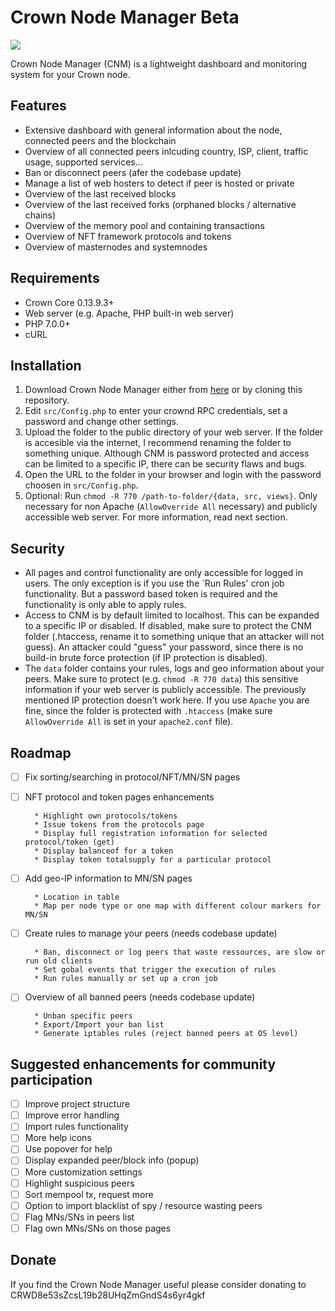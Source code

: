 # Crown Node Manager Beta

![](https://i.imgur.com/x4FZMVC.png)

Crown Node Manager (CNM) is a lightweight dashboard and monitoring system for your Crown node.


## Features

* Extensive dashboard with general information about the node, connected peers and the blockchain
* Overview of all connected peers inlcuding country, ISP, client, traffic usage, supported services...
* Ban or disconnect peers (afer the codebase update)
* Manage a list of web hosters to detect if peer is hosted or private
* Overview of the last received blocks
* Overview of the last received forks (orphaned blocks / alternative chains)
* Overview of the memory pool and containing transactions
* Overview of NFT framework protocols and tokens
* Overview of masternodes and systemnodes

## Requirements

* Crown Core 0.13.9.3+
* Web server (e.g. Apache, PHP built-in web server)
* PHP 7.0.0+
* cURL

## Installation

1. Download Crown Node Manager either from [here](https://github.com/walkjivefly/crown-node-manager/releases) or by cloning this  repository.
2. Edit `src/Config.php` to enter your crownd RPC credentials, set a password and change other settings.
3. Upload the folder to the public directory of your web server. If the folder is accesible via the internet, I recommend renaming the folder to something unique. Although CNM is password protected and access can be limited to a specific IP, there can be security flaws and bugs.
4. Open the URL to the folder in your browser and login with the password choosen in `src/Config.php`.
5. Optional: Run `chmod -R 770 /path-to-folder/{data, src, views}`. Only necessary for non Apache (`AllowOverride All` necessary) and publicly accessible web server. For more information, read next section.

## Security

* All pages and control functionality are only accessible for logged in users. The only exception is if you use the `Run Rules' cron job functionality. But a password based token is required
and the functionality is only able to apply rules. 
* Access to CNM is by default limited to localhost. This can be expanded to a specific IP or disabled. If disabled, make sure to protect the CNM folder (.htaccess, rename it to something unique 
that an attacker will not guess). An attacker could "guess" your password, since there is no build-in brute force protection (if IP protection is disabled).
* The `data` folder contains your rules, logs and geo information about your peers. Make sure to protect (e.g. `chmod -R 770 data`) this sensitive information if your web server is publicly accessible. The previously mentioned
IP protection doesn't work here. If you use `Apache` you are fine, since the folder is protected with `.htaccess` (make sure `AllowOverride All` is set in your `apache2.conf` file).

## Roadmap

- [ ] Fix sorting/searching in protocol/NFT/MN/SN pages

- [ ] NFT protocol and token pages enhancements

        * Highlight own protocols/tokens
		* Issue tokens from the protocols page
		* Display full registration information for selected protocol/token (get)
		* Display balanceof for a token
		* Display token totalsupply for a particular protocol

- [ ] Add geo-IP information to MN/SN pages

		* Location in table
		* Map per node type or one map with different colour markers for MN/SN

- [ ] Create rules to manage your peers (needs codebase update)

		* Ban, disconnect or log peers that waste ressources, are slow or run old clients
		* Set gobal events that trigger the execution of rules
		* Run rules manually or set up a cron job

- [ ] Overview of all banned peers (needs codebase update)

		* Unban specific peers
		* Export/Import your ban list
		* Generate iptables rules (reject banned peers at OS level)

## Suggested enhancements for community participation

- [ ] Improve project structure
- [ ] Improve error handling
- [ ] Import rules functionality
- [ ] More help icons
- [ ] Use popover for help
- [ ] Display expanded peer/block info (popup)
- [ ] More customization settings
- [ ] Highlight suspicious peers
- [ ] Sort mempool tx, request more
- [ ] Option to import blacklist of spy / resource wasting peers
- [ ] Flag MNs/SNs in peers list
- [ ] Flag own MNs/SNs on those pages

## Donate

If you find the Crown Node Manager useful please consider donating to 
CRWD8e53sZcsL19b28UHqZmGndS4s6yr4gkf

